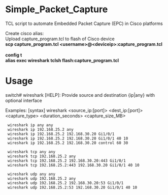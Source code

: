 # Simple_Packet_Capture
TCL script to automate Embedded Packet Capture (EPC) in Cisco platforms

Create cisco alias: </br>
Upload capture_program.tcl to flash of Cisco device</br>
<b>scp capture_program.tcl \<username>@\<deviceip>:capture_program.tcl</b></br>
</br>
<b>config t</b></br>
<b>alias exec wireshark tclsh flash:capture_program.tcl</b>

# Usage
switch# wireshark 
[HELP]:
Provide source and destination {ip|any} with optional interface

 Examples:
     [syntax] wireshark <protocol> <source_ip:[port]> <dest_ip:[port]> <capture_type> <duration_seconds> <capture_size_MB>

     wireshark ip any any
     wireshark ip 192.168.25.2 any
     wireshark ip 192.168.25.2 192.168.30.20 Gi1/0/1
     wireshark ip 192.168.25.2 192.168.30.20 Gi1/0/1 40 10
     wireshark ip 192.168.25.2 192.168.30.20 control 60 30

     wireshark tcp any any
     wireshark tcp 192.168.25.2 any
     wireshark tcp 192.168.25.2 192.168.30.20:443 Gi1/0/1
     wireshark tcp 192.168.25.2:443 192.168.30.20 Gi1/0/1 40 10

     wireshark udp any any
     wireshark udp 192.168.25.2 any
     wireshark udp 192.168.25.2 192.168.30.20:53 Gi1/0/1
     wireshark udp 192.168.25.2:53 192.168.30.20 Gi1/0/1 40 10
     
     
